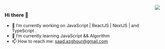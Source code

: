 <img align="right" src="https://github-readme-stats.vercel.app/api?username=saadazghour&count_private=true&show_icons=true">

### Hi there 👋

- 🔭 I’m currently working on JavaScript | ReactJS | NextJS | and TypeScript .
- 🌱 I’m currently learning JavaScript && Algorithm
- 📫 How to reach me: saad.azghour@gmail.com
